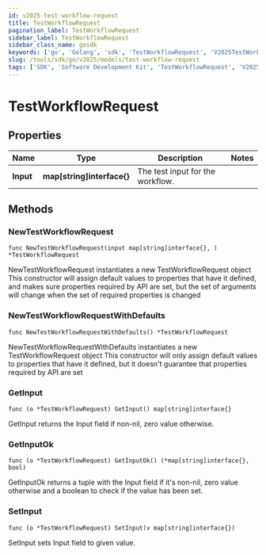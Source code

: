 ```yaml
---
id: v2025-test-workflow-request
title: TestWorkflowRequest
pagination_label: TestWorkflowRequest
sidebar_label: TestWorkflowRequest
sidebar_class_name: gosdk
keywords: ['go', 'Golang', 'sdk', 'TestWorkflowRequest', 'V2025TestWorkflowRequest'] 
slug: /tools/sdk/go/v2025/models/test-workflow-request
tags: ['SDK', 'Software Development Kit', 'TestWorkflowRequest', 'V2025TestWorkflowRequest']
---
```


# TestWorkflowRequest

## Properties

Name | Type | Description | Notes
------------ | ------------- | ------------- | -------------
**Input** | **map[string]interface{}** | The test input for the workflow. | 

## Methods

### NewTestWorkflowRequest

`func NewTestWorkflowRequest(input map[string]interface{}, ) *TestWorkflowRequest`

NewTestWorkflowRequest instantiates a new TestWorkflowRequest object
This constructor will assign default values to properties that have it defined,
and makes sure properties required by API are set, but the set of arguments
will change when the set of required properties is changed

### NewTestWorkflowRequestWithDefaults

`func NewTestWorkflowRequestWithDefaults() *TestWorkflowRequest`

NewTestWorkflowRequestWithDefaults instantiates a new TestWorkflowRequest object
This constructor will only assign default values to properties that have it defined,
but it doesn't guarantee that properties required by API are set

### GetInput

`func (o *TestWorkflowRequest) GetInput() map[string]interface{}`

GetInput returns the Input field if non-nil, zero value otherwise.

### GetInputOk

`func (o *TestWorkflowRequest) GetInputOk() (*map[string]interface{}, bool)`

GetInputOk returns a tuple with the Input field if it's non-nil, zero value otherwise
and a boolean to check if the value has been set.

### SetInput

`func (o *TestWorkflowRequest) SetInput(v map[string]interface{})`

SetInput sets Input field to given value.



